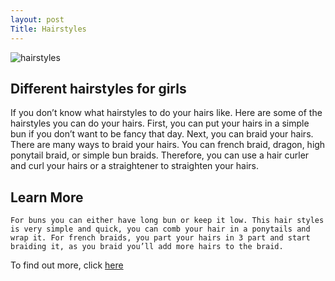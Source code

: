 ```yaml
---
layout: post
Title: Hairstyles  
---
```


![hairstyles](/images/hairstyles.jpg)

## Different hairstyles for girls
 
If you don’t know what hairstyles to do your hairs like. Here are some of the hairstyles you can do your hairs. First, you can put your hairs in a simple bun if you don’t want to be fancy that day. Next, you can braid your hairs. There are many ways to braid your hairs. You can french braid, dragon, high ponytail braid, or simple bun braids. Therefore, you can use a hair curler and curl your hairs or a straightener to straighten your hairs. 

## Learn More

    For buns you can either have long bun or keep it low. This hair styles is very simple and quick, you can comb your hair in a ponytails and wrap it. For french braids, you part your hairs in 3 part and start braiding it, as you braid you’ll add more hairs to the braid. 
 

To find out more, click [here](https://www.youtube.com/watch?v=-TXTz5Hmvvc)



